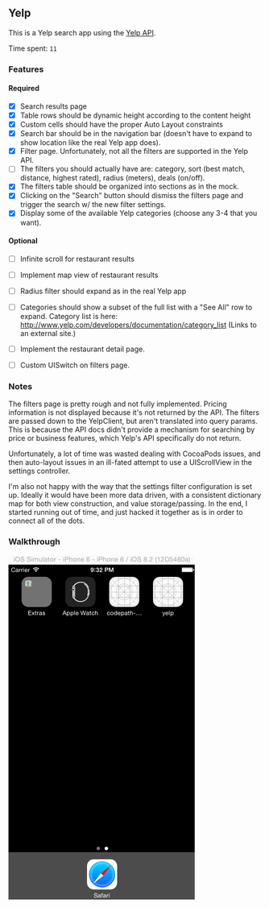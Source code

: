 ## Yelp

This is a Yelp search app using the [Yelp API](http://www.yelp.com/developers/documentation).

Time spent: `11`

### Features

#### Required

- [x] Search results page
- [x] Table rows should be dynamic height according to the content height
- [x] Custom cells should have the proper Auto Layout constraints
- [x] Search bar should be in the navigation bar (doesn't have to expand to show location like the real Yelp app does).
- [X] Filter page. Unfortunately, not all the filters are supported in the Yelp API.
- [ ] The filters you should actually have are: category, sort (best match, distance, highest rated), radius (meters), deals (on/off).
- [X] The filters table should be organized into sections as in the mock.
- [X] Clicking on the "Search" button should dismiss the filters page and trigger the search w/ the new filter settings.
- [X] Display some of the available Yelp categories (choose any 3-4 that you want).

#### Optional

- [ ] Infinite scroll for restaurant results
- [ ] Implement map view of restaurant results
- [ ] Radius filter should expand as in the real Yelp app
- [ ] Categories should show a subset of the full list with a "See All" row to expand. Category list is here: http://www.yelp.com/developers/documentation/category_list (Links to an external site.)
- [ ] Implement the restaurant detail page.
- [ ] Custom UISwitch on filters page.


### Notes

The filters page is pretty rough and not fully implemented. Pricing information is not displayed because it's not returned by the API. The filters are passed down to the YelpClient, but aren't translated into query params. This is because the API docs didn't provide a mechanism for searching by price or business features, which Yelp's API specifically do not return.

Unfortunately, a lot of time was wasted dealing with CocoaPods issues, and then auto-layout issues in an ill-fated attempt to use a UIScrollView in the settings controller.

I'm also not happy with the way that the settings filter configuration is set up. Ideally it would have been more data driven, with a consistent dictionary map for both view construction, and value storage/passing. In the end, I started running out of time, and just hacked it together as is in order to connect all of the dots.

### Walkthrough

![Video Walkthrough](demo.gif)


